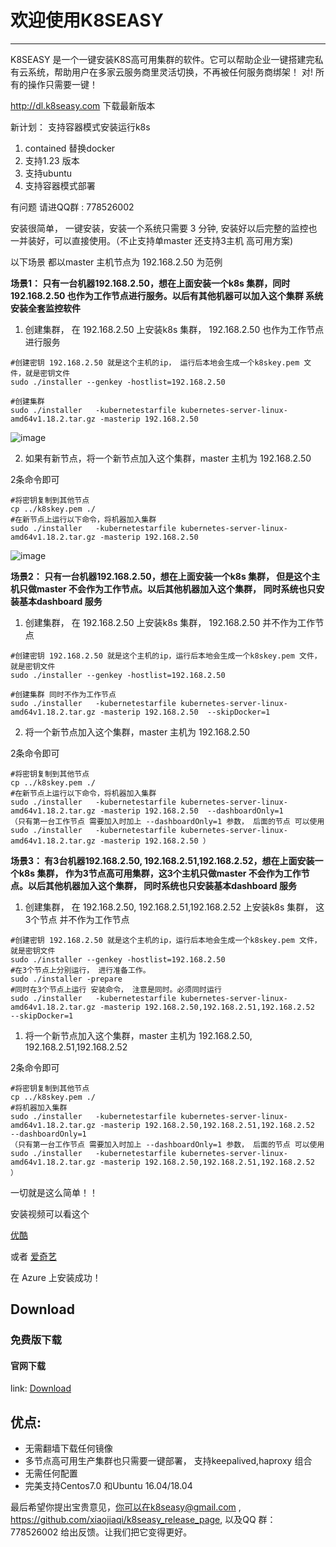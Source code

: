# 欢迎使用K8SEASY

------

K8SEASY 是一个一键安装K8S高可用集群的软件。它可以帮助企业一键搭建完私有云系统，帮助用户在多家云服务商里灵活切换，不再被任何服务商绑架！ 对! 所有的操作只需要一键！

   http://dl.k8seasy.com   下载最新版本

新计划：
   支持容器模式安装运行k8s

1. contained 替换docker
2. 支持1.23 版本
3. 支持ubuntu
4. 支持容器模式部署




有问题 请进QQ群 : 778526002

安装很简单， 一键安装，安装一个系统只需要 3 分钟, 安装好以后完整的监控也一并装好，可以直接使用。（不止支持单master 还支持3主机 高可用方案)

以下场景 都以master 主机节点为 192.168.2.50 为范例



**场景1： 只有一台机器192.168.2.50，想在上面安装一个k8s 集群，同时192.168.2.50 也作为工作节点进行服务。以后有其他机器可以加入这个集群 系统安装全套监控软件**

1. 创建集群， 在 192.168.2.50 上安装k8s 集群， 192.168.2.50 也作为工作节点 进行服务

```shell
#创建密钥 192.168.2.50 就是这个主机的ip， 运行后本地会生成一个k8skey.pem 文件，就是密钥文件
sudo ./installer --genkey -hostlist=192.168.2.50

#创建集群
sudo ./installer   -kubernetestarfile kubernetes-server-linux-amd64v1.18.2.tar.gz -masterip 192.168.2.50

```


![image](https://raw.githubusercontent.com/xiaojiaqi/k8seasy_release_page/master/image/fast3.gif)

2. 如果有新节点，将一个新节点加入这个集群，master 主机为 192.168.2.50 

2条命令即可

```shell
#将密钥复制到其他节点
cp ../k8skey.pem ./
#在新节点上运行以下命令，将机器加入集群
sudo ./installer   -kubernetestarfile kubernetes-server-linux-amd64v1.18.2.tar.gz -masterip 192.168.2.50

```
![image](https://raw.githubusercontent.com/xiaojiaqi/k8seasy_release_page/master/image/fast2.gif)



**场景2： 只有一台机器192.168.2.50，想在上面安装一个k8s 集群， 但是这个主机只做master 不会作为工作节点。以后其他机器加入这个集群， 同时系统也只安装基本dashboard 服务**

1. 创建集群， 在 192.168.2.50 上安装k8s 集群， 192.168.2.50 并不作为工作节点

```shell
#创建密钥 192.168.2.50 就是这个主机的ip，运行后本地会生成一个k8skey.pem 文件，就是密钥文件
sudo ./installer --genkey -hostlist=192.168.2.50

#创建集群 同时不作为工作节点
sudo ./installer   -kubernetestarfile kubernetes-server-linux-amd64v1.18.2.tar.gz -masterip 192.168.2.50  --skipDocker=1

```

2. 将一个新节点加入这个集群，master 主机为 192.168.2.50 

2条命令即可

```shell
#将密钥复制到其他节点
cp ../k8skey.pem ./
#在新节点上运行以下命令，将机器加入集群
sudo ./installer   -kubernetestarfile kubernetes-server-linux-amd64v1.18.2.tar.gz -masterip 192.168.2.50  --dashboardOnly=1
（只有第一台工作节点 需要加入时加上 --dashboardOnly=1 参数， 后面的节点 可以使用  sudo ./installer   -kubernetestarfile kubernetes-server-linux-amd64v1.18.2.tar.gz -masterip 192.168.2.50 ）

```



 **场景3：  有3台机器192.168.2.50, 192.168.2.51,192.168.2.52，想在上面安装一个k8s 集群， 作为3节点高可用集群，这3个主机只做master 不会作为工作节点。以后其他机器加入这个集群， 同时系统也只安装基本dashboard 服务**

1. 创建集群， 在 192.168.2.50, 192.168.2.51,192.168.2.52 上安装k8s 集群， 这3个节点 并不作为工作节点

```shell
#创建密钥 192.168.2.50 就是这个主机的ip，运行后本地会生成一个k8skey.pem 文件，就是密钥文件
sudo ./installer --genkey -hostlist=192.168.2.50
#在3个节点上分别运行， 进行准备工作。 
sudo ./installer -prepare
#同时在3个节点上运行 安装命令， 注意是同时。必须同时运行
sudo ./installer   -kubernetestarfile kubernetes-server-linux-amd64v1.18.2.tar.gz -masterip 192.168.2.50,192.168.2.51,192.168.2.52  --skipDocker=1

```

1. 将一个新节点加入这个集群，master 主机为 192.168.2.50, 192.168.2.51,192.168.2.52 

2条命令即可

```shell
#将密钥复制到其他节点
cp ../k8skey.pem ./
#将机器加入集群
sudo ./installer   -kubernetestarfile kubernetes-server-linux-amd64v1.18.2.tar.gz -masterip 192.168.2.50,192.168.2.51,192.168.2.52  --dashboardOnly=1
（只有第一台工作节点 需要加入时加上 --dashboardOnly=1 参数， 后面的节点 可以使用  sudo ./installer   -kubernetestarfile kubernetes-server-linux-amd64v1.18.2.tar.gz -masterip 192.168.2.50,192.168.2.51,192.168.2.52 ）

```



一切就是这么简单！！


安装视频可以看这个

[优酷](https://v.youku.com/v_show/id_XNDU1MDQxNjExMg==.html)


或者
[爱奇艺](https://www.iqiyi.com/v_19rvrdfn18.html)


在 Azure 上安装成功！

## Download

### 免费版下载


#### 官网下载
link: [Download](http://dl.k8seasy.com/)

## 优点:

* 无需翻墙下载任何镜像
* 多节点高可用生产集群也只需要一键部署， 支持keepalived,haproxy 组合
* 无需任何配置
* 完美支持Centos7.0 和Ubuntu 16.04/18.04

最后希望你提出宝贵意见，你可以在k8seasy@gmail.com  , https://github.com/xiaojiaqi/k8seasy_release_page,  以及QQ 群： 778526002 给出反馈。让我们把它变得更好。
